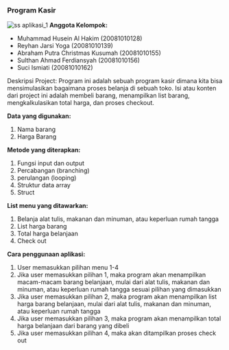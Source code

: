 ### Program Kasir
![ss aplikasi_1](https://user-images.githubusercontent.com/94363343/147431438-203a6b11-bae0-4005-9a57-065a5b773c99.jpg)
**Anggota Kelompok:**
- Muhammad Husein Al Hakim (20081010128)
- Reyhan Jarsi Yoga (20081010139)
- Abraham Putra Christmas Kusumah (20081010155)
- Sulthan Ahmad Ferdiansyah (20081010156)
- Suci Ismiati (20081010162)

Deskripsi Project:
Program ini adalah sebuah program kasir dimana kita bisa mensimulasikan bagaimana proses belanja di sebuah toko. Isi atau konten dari project ini adalah membeli barang, menampilkan list barang, mengkalkulasikan total harga, dan proses checkout.

**Data yang digunakan:**
1. Nama barang
2. Harga Barang

**Metode yang diterapkan:**
1. Fungsi input dan output
2. Percabangan (branching)
3. perulangan (looping)
4. Struktur data array
5. Struct

**List menu yang ditawarkan:**
1. Belanja alat tulis, makanan dan minuman, atau keperluan rumah tangga
2. List harga barang
3. Total harga belanjaan
4. Check out

**Cara penggunaan aplikasi:**
1. User memasukkan pilihan menu 1-4
2. Jika user memasukkan pilihan 1, maka program akan menampilkan macam-macam barang belanjaan, mulai dari alat tulis, makanan dan minuman, atau keperluan rumah tangga sesuai pilihan yang dimasukkan
3. Jika user memasukkan pilihan 2, maka program akan menampilkan list harga barang belanjaan, mulai dari alat tulis, makanan dan minuman, atau keperluan rumah tangga
4. Jika user memasukkan pilihan 3, maka program akan menampilkan total harga belanjaan dari barang yang dibeli
5. Jika user memasukkan pilihan 4, maka akan ditampilkan proses check out 

